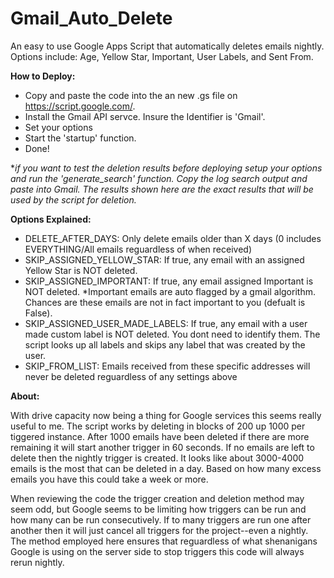 # Gmail_Auto_Delete
An easy to use Google Apps Script that automatically deletes emails nightly. Options include: Age, Yellow Star, Important, User Labels, and Sent From.

**How to Deploy:**
- Copy and paste the code into the an new .gs file on https://script.google.com/.
- Install the Gmail API servce. Insure the Identifier is 'Gmail'.
- Set your options
- Start the 'startup' function. 
- Done!

**if you want to test the deletion results before deploying setup your options and run the 'generate_search' function. Copy the log search output and paste into Gmail. The results shown here are the exact results that will be used by the script for deletion.*

**Options Explained:**
- DELETE_AFTER_DAYS: Only delete emails older than X days (0 includes EVERYTHING/All emails reguardless of when received)
- SKIP_ASSIGNED_YELLOW_STAR: If true, any email with an assigned Yellow Star is NOT deleted.
- SKIP_ASSIGNED_IMPORTANT: If true, any email assigned Important is NOT deleted. *Important emails are auto flagged by a gmail algorithm. Chances are these emails are not in fact important to you (defualt is False).
- SKIP_ASSIGNED_USER_MADE_LABELS: If true, any email with a user made custom label is NOT deleted. You dont need to identify them. The script looks up all labels and skips any label that was created by the user.
- SKIP_FROM_LIST: Emails received from these specific addresses will never be deleted reguardless of any settings above

**About:**

With drive capacity now being a thing for Google services this seems really useful to me. The script works by deleting in blocks of 200 up 1000 per tiggered instance. After 1000 emails have been deleted if there are more remaining it will start another trigger in 60 seconds. If no emails are left to delete then the nightly trigger is created. It looks like about 3000-4000 emails is the most that can be deleted in a day. Based on how many excess emails you have this could take a week or more.

When reviewing the code the trigger creation and deletion method may seem odd, but Google seems to be limiting how triggers can be run and how many can be run consecutively. If to many triggers are run one after another then it will just cancel all triggers for the project--even a nightly. The method employed here ensures that reguardless of what shenanigans Google is using on the server side to stop triggers this code will always rerun nightly. 
